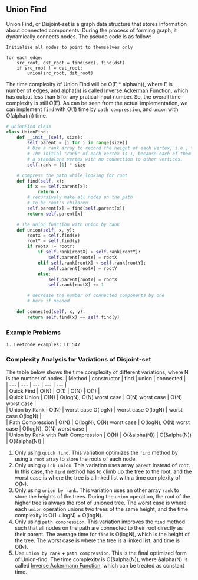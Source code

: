 ## Union Find
Union Find, or Disjoint-set is a graph data structure that stores information about connected components. During the process of forming graph, it dynamically connects nodes. The pseudo code is as follow:
```
Initialize all nodes to point to themselves only

for each edge:
    src_root, dst_root = find(src), find(dst)
    if src_root ! = dst_root:
        union(src_root, dst_root)
```
The time complexity of Union Find will be O(E * alpha(n)), where E is number of edges, and alpha(n) is called [Inverse Ackerman Function](https://en.wikipedia.org/wiki/Ackermann_function#Inverse), which has output less than 5 for any pratical input number. So, the overall time complexity is still O(E). As can be seen from the actual implementation, we can implement `find` with O(1) time by `path compression`,  and `union` with O(alpha(n)) time. 
```python
# UnionFind class
class UnionFind:
    def __init__(self, size):
        self.parent = [i for i in range(size)]
        # Use a rank array to record the height of each vertex, i.e., the "rank" of each vertex.
        # The initial "rank" of each vertex is 1, because each of them is
        # a standalone vertex with no connection to other vertices.
        self.rank = [1] * size

    # compress the path while looking for root
    def find(self, x):
        if x == self.parent[x]:
            return x
        # recursively make all nodes on the path
        # to be root's children
        self.parent[x] = find(self.parent[x])
        return self.parent[x]

    # The union function with union by rank
    def union(self, x, y):
        rootX = self.find(x)
        rootY = self.find(y)
        if rootX != rootY:
            if self.rank[rootX] > self.rank[rootY]:
                self.parent[rootY] = rootX
            elif self.rank[rootX] < self.rank[rootY]:
                self.parent[rootX] = rootY
            else:
                self.parent[rootY] = rootX
                self.rank[rootX] += 1

        # decrease the number of connected components by one
        # here if needed

    def connected(self, x, y):
        return self.find(x) == self.find(y)
``` 

### Example Problems
    1. Leetcode examples: LC 547

### Complexity Analysis for Variations of Disjoint-set
The table below shows the time complexity of different variations, where N is the number of nodes.
| Method | constructor | find | union | connected |   
| --- | --- | --- | --- | --- |      
| Quick Find | O(N) | O(1) | O(N) | O(1) |   
| Quick Union | O(N) | O(logN), O(N) worst case | O(N) worst case | O(N) worst case |   
| Union by Rank | O(N) | worst case O(logN) | worst case O(logN) | worst case O(logN) |    
| Path Compression | O(N) | O(logN), O(N) worst case | O(logN), O(N) worst case | O(logN), O(N) worst case |    
| Union by Rank with Path Compression | O(N) | O(&alpha(N)) | O(&alpha(N)) | O(&alpha(N)) |     


1. Only using ```quick find```. This variation optimizes the ```find``` method by using a ```root``` array to store the roots of each node. 
2. Only using ```quick union```. This variation uses array ```parent``` instead of ```root```. In this case, the ```find``` method has to climb up the tree to the root, and the worst case is where the tree is a linked list with a time complexity of O(N).
3. Only using ```union by rank```. This variation uses an other array ```rank``` to store the heights of the trees. During the ```union``` operation, the root of the higher tree is always the root of unioned tree. The worst case is where each ```union``` operation unions two trees of the same height, and the time complexity is O(1 + logN) = O(logN).
4. Only using ```path compression```. This variation improves the ```find``` method such that all nodes on the path are connected to their root directly as their parent. The average time for ```find``` is O(logN), which is the height of the tree. The worst case is where the tree is a linked list, and time is O(N).
5. Use ```union by rank``` + ```path compression```. This is the final optimized form of Union-find. The time complexity is O(&alpha(N)), where &alpha(N) is called [Inverse Ackermann Function](https://en.wikipedia.org/wiki/Ackermann_function), which can be treated as constant time.